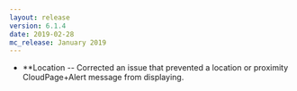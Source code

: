 ```yaml
---
layout: release
version: 6.1.4
date: 2019-02-28
mc_release: January 2019
---
```

* **Location -- Corrected an issue that prevented a location or proximity CloudPage+Alert message from displaying.